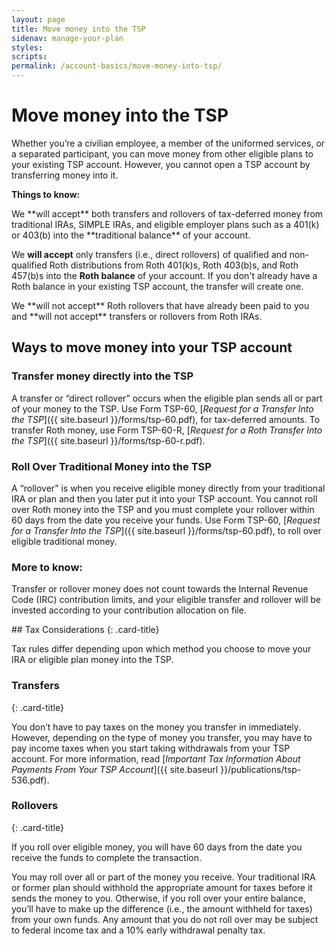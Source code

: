 ```yaml
---
layout: page
title: Move money into the TSP
sidenav: manage-your-plan
styles:
scripts:
permalink: /account-basics/move-money-into-tsp/
---
```


# Move money into the TSP

Whether you’re a civilian employee, a member of the uniformed services, or a separated participant, you can move money from other eligible plans to your existing TSP account. However, you cannot open a TSP account by transferring money into it.

**Things to know:**
<div class="usa-alert usa-alert-success">
<div class="usa-alert-body" markdown="1">
We **will accept** both transfers and rollovers of tax-deferred money from traditional IRAs, SIMPLE IRAs, and eligible employer plans such as a 401(k) or 403(b) into the **traditional balance** of your account.

We **will accept** only transfers (i.e., direct rollovers) of qualified and non-qualified Roth distributions from Roth 401(k)s, Roth 403(b)s, and Roth 457(b)s into the **Roth balance** of your account. If you don't already have a Roth balance in your existing TSP account, the transfer will create one.
</div>
</div>
<div class="usa-alert usa-alert-error">
<div class="usa-alert-body" markdown="1">
We **will not accept** Roth rollovers that have already been paid to you and **will not accept** transfers or rollovers from Roth IRAs.
</div>
</div>

## Ways to move money into your TSP account

### Transfer money directly into the TSP

A transfer or “direct rollover” occurs when the eligible plan sends all or part of your money to the TSP. Use Form TSP-60, [_Request for a Transfer Into the TSP_]({{ site.baseurl }}/forms/tsp-60.pdf), for tax-deferred amounts. To transfer Roth money, use Form TSP-60-R, [_Request for a Roth Transfer Into the TSP_]({{ site.baseurl }}/forms/tsp-60-r.pdf).

### Roll Over Traditional Money into the TSP

A “rollover” is when you receive eligible money directly from your traditional IRA or plan and then you later put it into your TSP account. You cannot roll over Roth money into the TSP and you must complete your rollover within 60 days from the date you receive your funds. Use Form TSP-60, [_Request for a Transfer Into the TSP_]({{ site.baseurl }}/forms/tsp-60.pdf), to roll over eligible traditional money.

### More to know:
Transfer or rollover money does not count towards the Internal Revenue Code (IRC) contribution limits, and your eligible transfer and rollover will be invested according to your <span data-term="contribution allocation" class="js-glossary-toggle term term-end">contribution allocation</span> on file.

<div class="card" markdown="1">
## Tax Considerations
{: .card-title}

Tax rules differ depending upon which method you choose to move your IRA or eligible plan money into the TSP.

### Transfers
{: .card-title}

You don’t have to pay taxes on the money you transfer in immediately. However, depending on the type of money you transfer, you may have to pay income taxes when you start taking withdrawals from your TSP account. For more information, read [_Important Tax Information About Payments From Your TSP Account_]({{ site.baseurl }}/publications/tsp-536.pdf).

### Rollovers
{: .card-title}

If you roll over eligible money, you will have 60 days from the date you receive the funds to complete the transaction.

You may roll over all or part of the money you receive. Your traditional IRA or former plan should withhold the appropriate amount for taxes before it sends the money to you. Otherwise, if you roll over your entire balance, you’ll have to make up the difference (i.e., the amount withheld for taxes) from your own funds. Any amount that you do not roll over may be subject to federal income tax and a 10% early withdrawal penalty tax.
</div>
